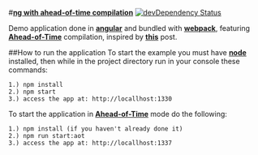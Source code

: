 #[**ng with ahead-of-time compilation**](https://dreiv.github.io/ng-aot/)
[![devDependency Status](https://david-dm.org/dreiv/ng-aot/dev-status.svg)](https://david-dm.org/dreiv/ng-aot?type=dev)

Demo application done in  [**angular**](https://angular.io/) and bundled with  [**webpack**](https://webpack.github.io/), featuring [**Ahead-of-Time**](https://angular.io/docs/ts/latest/cookbook/aot-compiler.html) compilation, inspired by [**this**](https://medium.com/@laco0416/aot-compilation-with-webpack-359ac9f4916f#.5iy3l54rp) post.

##How to run the application
To start the example you must have [**node**](https://nodejs.org/en/download/) installed, then while in the project directory run in your console these commands:

    1.) npm install
    2.) npm start
    3.) access the app at: http://locallhost:1330

To start the application in [**Ahead-of-Time**](https://angular.io/docs/ts/latest/cookbook/aot-compiler.html) mode do the following:

    1.) npm install (if you haven't already done it)
    2.) npm run start:aot
    3.) access the app at: http://locallhost:1337
